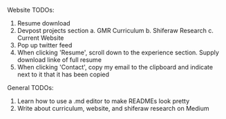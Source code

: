 Website TODOs:

1. Resume download
2. Devpost projects section
	a. GMR Curriculum
	b. Shiferaw Research
	c. Current Website
3. Pop up twitter feed
4. When clicking 'Resume', scroll down to the experience section. Supply download linke of full resume
5. When clicking 'Contact', copy my email to the clipboard and indicate next to it that it has been copied


General TODOs:

1. Learn how to use a .md editor to make READMEs look pretty
2. Write about curriculum, website, and shiferaw research on Medium